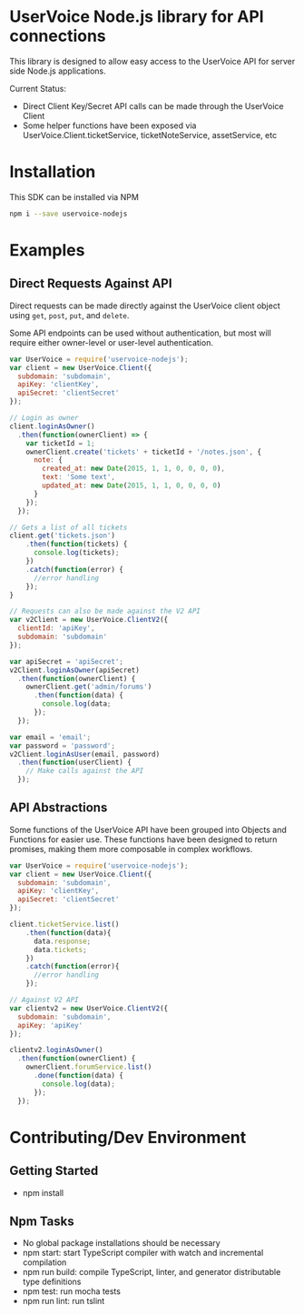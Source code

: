UserVoice Node.js library for API connections
============================================

This library is designed to allow easy access to the UserVoice API for server side Node.js applications.

Current Status:
* Direct Client Key/Secret API calls can be made through the UserVoice Client
* Some helper functions have been exposed via UserVoice.Client.ticketService, ticketNoteService, assetService, etc

Installation
============

This SDK can be installed via NPM

```sh
npm i --save uservoice-nodejs
```

Examples
========

Direct Requests Against API
---------------
Direct requests can be made directly against the UserVoice client object using `get`, `post`, `put`, and `delete`.

Some API endpoints can be used without authentication, but most will require either owner-level or user-level authentication.

```javascript
var UserVoice = require('uservoice-nodejs');
var client = new UserVoice.Client({
  subdomain: 'subdomain',
  apiKey: 'clientKey',
  apiSecret: 'clientSecret'
});

// Login as owner
client.loginAsOwner()
  .then(function(ownerClient) => {
    var ticketId = 1;
    ownerClient.create('tickets' + ticketId + '/notes.json', {
      note: {
        created_at: new Date(2015, 1, 1, 0, 0, 0, 0),
        text: 'Some text',
        updated_at: new Date(2015, 1, 1, 0, 0, 0, 0)
      }
    });
  });

// Gets a list of all tickets
client.get('tickets.json')
    .then(function(tickets) {
      console.log(tickets);
    })
    .catch(function(error) {
      //error handling
    });
}

// Requests can also be made against the V2 API
var v2Client = new UserVoice.ClientV2({
  clientId: 'apiKey',
  subdomain: 'subdomain'
});

var apiSecret = 'apiSecret';
v2Client.loginAsOwner(apiSecret)
  .then(function(ownerClient) {
    ownerClient.get('admin/forums')
      .then(function(data) {
        console.log(data;
      });
  });

var email = 'email';
var password = 'password';
v2Client.loginAsUser(email, password)
  .then(function(userClient) {
    // Make calls against the API
  });

```

API Abstractions
----------------
Some functions of the UserVoice API have been grouped into Objects and Functions for easier use.
These functions have been designed to return promises, making them more composable in complex workflows.

```javascript
var UserVoice = require('uservoice-nodejs');
var client = new UserVoice.Client({
  subdomain: 'subdomain',
  apiKey: 'clientKey',
  apiSecret: 'clientSecret'
});

client.ticketService.list()
    .then(function(data){
      data.response;
      data.tickets;
    })
    .catch(function(error){
      //error handling
    });

// Against V2 API
var clientv2 = new UserVoice.ClientV2({
  subdomain: 'subdomain',
  apiKey: 'apiKey'
});

clientv2.loginAsOwner()
  .then(function(ownerClient) {
    ownerClient.forumService.list()
      .done(function(data) {
        console.log(data);
      });
  });

```

Contributing/Dev Environment
============

Getting Started
-----
- npm install

Npm Tasks
-----
- No global package installations should be necessary
- npm start: start TypeScript compiler with watch and incremental compilation
- npm run build: compile TypeScript, linter, and generator distributable type definitions
- npm test: run mocha tests
- npm run lint: run tslint
